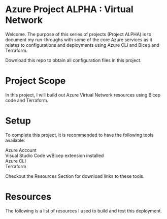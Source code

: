 # Azure Project ALPHA : Virtual Network
Welcome. The purpose of this series of projects (Project ALPHA) is to document my run-throughs with some of the core Azure services as it relates to configurations and deployments using Azure CLI and Bicep and Terraform. 

Download this repo to obtain all configuration files in this project.

# Project Scope
In this project, I will build out Azure Virtual Network resources using Bicep code and Terraform.

# Setup
To complete this project, it is recommended to have the following tools available:

Azure Account  
Visual Studio Code w/Bicep extension installed  
Azure CLI  
Terraform  

Checkout the Resources Section for download links to these tools.

# Resources

The following is a list of resources I used to build and test this deployment.
